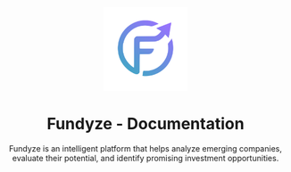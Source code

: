 <div align="center">
    <img src="./assets/logo_transparent.png" alt="Fundyze's logo" width="150" height="150">
    <h1 align="center">Fundyze - Documentation</h1>
    <p align="center">
        Fundyze is an intelligent platform that helps analyze emerging companies, evaluate their potential, and identify promising investment opportunities.
    </p>
</div>